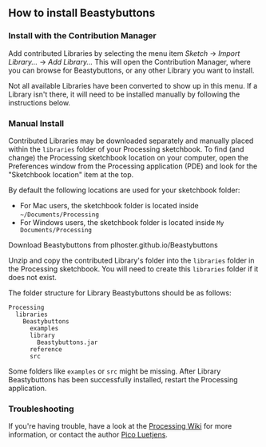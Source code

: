 ## How to install Beastybuttons

### Install with the Contribution Manager

Add contributed Libraries by selecting the menu item _Sketch_ → _Import Library..._ → _Add Library..._ This will open the Contribution Manager, where you can browse for Beastybuttons, or any other Library you want to install.

Not all available Libraries have been converted to show up in this menu. If a Library isn't there, it will need to be installed manually by following the instructions below.

### Manual Install

Contributed Libraries may be downloaded separately and manually placed within the `libraries` folder of your Processing sketchbook. To find (and change) the Processing sketchbook location on your computer, open the Preferences window from the Processing application (PDE) and look for the "Sketchbook location" item at the top.

By default the following locations are used for your sketchbook folder: 
  * For Mac users, the sketchbook folder is located inside `~/Documents/Processing` 
  * For Windows users, the sketchbook folder is located inside `My Documents/Processing`

Download Beastybuttons from plhoster.github.io/Beastybuttons

Unzip and copy the contributed Library's folder into the `libraries` folder in the Processing sketchbook. You will need to create this `libraries` folder if it does not exist.

The folder structure for Library Beastybuttons should be as follows:

```
Processing
  libraries
    Beastybuttons
      examples
      library
        Beastybuttons.jar
      reference
      src
```
             
Some folders like `examples` or `src` might be missing. After Library Beastybuttons has been successfully installed, restart the Processing application.

### Troubleshooting

If you're having trouble, have a look at the [Processing Wiki](https://github.com/processing/processing/wiki/How-to-Install-a-Contributed-Library) for more information, or contact the author [Pico Luetjens](picoluetjens.github.io).
